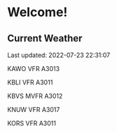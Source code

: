 # Welcome!

## Current Weather

Last updated: 2022-07-23 22:31:07

KAWO VFR A3013

KBLI VFR A3011

KBVS MVFR A3012

KNUW VFR A3017

KORS VFR A3011


